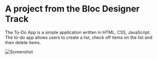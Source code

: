# A project from the Bloc Designer Track

The To-Do App is a simple application written in HTML, CSS, JavaScript. The to-do app allows users to create a list, check off items on the list and then delete items.

![Screenshot](https://github.com/saamato/to-do-app/to-do-app.png)
